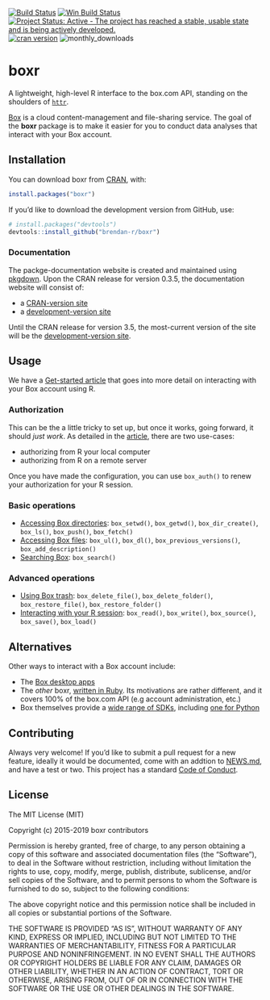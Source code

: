 
<!-- TODO: change url to back to brendan-r -->

<!-- README.md is generated from README.Rmd. Please edit that file -->

[![Build
Status](https://travis-ci.org/brendan-r/boxr.svg)](https://travis-ci.org/brendan-r/boxr)
[![Win Build
Status](https://ci.appveyor.com/api/projects/status/github/brendan-r/boxr?branch=master&svg=true)](https://ci.appveyor.com/project/brendan-r/boxr)
[![Project Status: Active - The project has reached a stable, usable
state and is being actively
developed.](https://img.shields.io/badge/repo%20status-active-brightgreen.svg)](https://www.repostatus.org/#active)
[![cran
version](https://www.r-pkg.org/badges/version/boxr)](https://cran.rstudio.com/web/packages/boxr)
![monthly\_downloads](https://cranlogs.r-pkg.org/badges/boxr)

# boxr

A lightweight, high-level R interface to the box.com API, standing on
the shoulders of [`httr`](https://github.com/hadley/httr).

[Box](https://www.box.com) is a cloud content-management and
file-sharing service. The goal of the **boxr** package is to make it
easier for you to conduct data analyses that interact with your Box
account.

## Installation

You can download boxr from
[CRAN](https://CRAN.R-project.org/package=boxr), with:

``` r
install.packages("boxr")
```

If you’d like to download the development version from GitHub, use:

``` r
# install.packages("devtools")
devtools::install_github("brendan-r/boxr")
```

### Documentation

The packge-documentation website is created and maintained using
[pkgdown](https://pkgdown.r-lib.org). Upon the CRAN release for version
0.3.5, the documentation website will consist of:

  - a [CRAN-version site](https://ijlyttle.github.io/boxr/)
  - a [development-version site](https://ijlyttle.github.io/boxr/dev)

Until the CRAN release for version 3.5, the most-current version of the
site will be the [development-version
site](https://ijlyttle.github.io/boxr/dev).

## Usage

We have a [Get-started
article](https://ijlyttle.github.io/boxr/articles/boxr.html) that goes
into more detail on interacting with your Box account using R.

### Authorization

This can be the a little tricky to set up, but once it works, going
forward, it should *just work*. As detailed in the
[article](https://ijlyttle.github.io/boxr/articles/boxr.html#authorization),
there are two use-cases:

  - authorizing from R your local computer
  - authorizing from R on a remote server

Once you have made the configuration, you can use `box_auth()` to renew
your authorization for your R session.

### Basic operations

  - [Accessing Box
    directories](https://ijlyttle.github.io/boxr/articles/boxr.html#accessing-box-directories-folders):
    `box_setwd()`, `box_getwd()`, `box_dir_create()`, `box_ls()`,
    `box_push()`, `box_fetch()`
  - [Accessing Box
    files](https://ijlyttle.github.io/boxr/articles/boxr.html#accessing-box-files):
    `box_ul()`, `box_dl()`, `box_previous_versions()`,
    `box_add_description()`
  - [Searching
    Box](https://ijlyttle.github.io/boxr/articles/boxr.html#searching-box):
    `box_search()`

### Advanced operations

  - [Using Box
    trash](https://ijlyttle.github.io/boxr/articles/boxr.html#using-box-trash):
    `box_delete_file()`, `box_delete_folder()`, `box_restore_file()`,
    `box_restore_folder()`
  - [Interacting with your R
    session](https://ijlyttle.github.io/boxr/articles/boxr.html#interacting-with-your-r-session):
    `box_read()`, `box_write()`, `box_source()`, `box_save()`,
    `box_load()`

## Alternatives

Other ways to interact with a Box account include:

  - The [Box desktop apps](https://www.box.com/resources/downloads)
  - The *other* boxr, [written in
    Ruby](https://github.com/cburnette/boxr). Its motivations are rather
    different, and it covers 100% of the box.com API (e.g account
    administration, etc.)
  - Box themselves provide a [wide range of
    SDKs](https://github.com/box), including [one for
    Python](https://github.com/box/box-python-sdk)

## Contributing

Always very welcome\! If you’d like to submit a pull request for a new
feature, ideally it would be documented, come with an addtion to
[NEWS.md](https://ijlyttle.github.io/boxr/news/index.html), and have a
test or two. This project has a standard [Code of
Conduct](https://ijlyttle.github.io/boxr/CONDUCT.html).

## License

The MIT License (MIT)

Copyright (c) 2015-2019 boxr contributors

Permission is hereby granted, free of charge, to any person obtaining a
copy of this software and associated documentation files (the
“Software”), to deal in the Software without restriction, including
without limitation the rights to use, copy, modify, merge, publish,
distribute, sublicense, and/or sell copies of the Software, and to
permit persons to whom the Software is furnished to do so, subject to
the following conditions:

The above copyright notice and this permission notice shall be included
in all copies or substantial portions of the Software.

THE SOFTWARE IS PROVIDED “AS IS”, WITHOUT WARRANTY OF ANY KIND, EXPRESS
OR IMPLIED, INCLUDING BUT NOT LIMITED TO THE WARRANTIES OF
MERCHANTABILITY, FITNESS FOR A PARTICULAR PURPOSE AND NONINFRINGEMENT.
IN NO EVENT SHALL THE AUTHORS OR COPYRIGHT HOLDERS BE LIABLE FOR ANY
CLAIM, DAMAGES OR OTHER LIABILITY, WHETHER IN AN ACTION OF CONTRACT,
TORT OR OTHERWISE, ARISING FROM, OUT OF OR IN CONNECTION WITH THE
SOFTWARE OR THE USE OR OTHER DEALINGS IN THE SOFTWARE.
